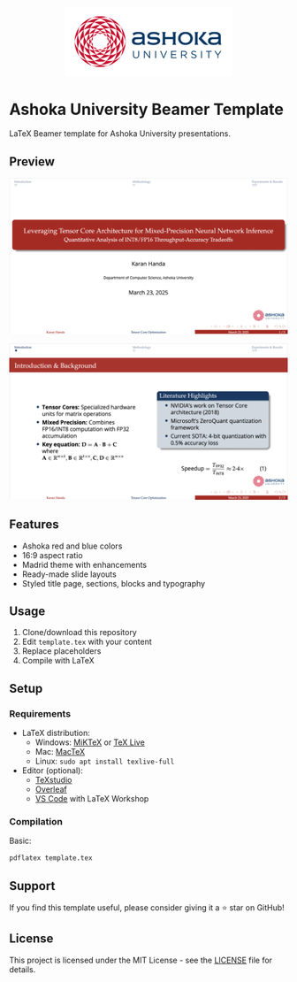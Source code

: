 <p align="center">
  <img src="assets/ashoka.png" alt="Ashoka University Logo" width="300">
</p>

# Ashoka University Beamer Template

LaTeX Beamer template for Ashoka University presentations.

## Preview

![Preview](assets/titlepage.png)

![Preview](assets/contentpage.png)

## Features

- Ashoka red and blue colors
- 16:9 aspect ratio
- Madrid theme with enhancements
- Ready-made slide layouts
- Styled title page, sections, blocks and typography

## Usage

1. Clone/download this repository
2. Edit `template.tex` with your content
3. Replace placeholders
4. Compile with LaTeX

## Setup

### Requirements

- LaTeX distribution:
  - Windows: [MiKTeX](https://miktex.org/download) or [TeX Live](https://tug.org/texlive/acquire-netinstall.html)
  - Mac: [MacTeX](https://tug.org/mactex/mactex-download.html)
  - Linux: `sudo apt install texlive-full`
- Editor (optional):
  - [TeXstudio](https://www.texstudio.org/)
  - [Overleaf](https://www.overleaf.com/)
  - [VS Code](https://code.visualstudio.com/) with LaTeX Workshop

### Compilation

Basic:
```bash
pdflatex template.tex
```

## Support

If you find this template useful, please consider giving it a ⭐ star on GitHub!

## License

This project is licensed under the MIT License - see the [LICENSE](LICENSE) file for details.


